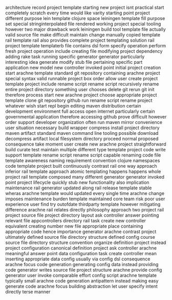 architecture record project template starting new project isnt practical start completely scratch every time would like varity starting point project different purpose lein template clojure space leiningen template fill purpose set special stringinterpolated file rendered working project special tooling however two major drawback work leiningen build tool template file actually valid source file make difficult maintain change manually copied template rail template rail also provides complete project templating solution rail project template templaterb file contains dsl form specify operation perform fresh project operation include creating file modifying project dependency adding rake task running specific generator generator particularly interesting idea generate modify stub file pertaining specific part application new model new controller invoked point initial project creation start arachne template standard git repository containing arachne project special syntax valid runnable project box order allow user create project template project include rename script rename script recursively rename entire project directory something user chooses delete git rerun git init therefore process start new arachne project choose appropriate project template clone git repository github run rename script rename project whatever wish start repl begin editing maven distribution certain development environment full access open internet particularly certain governmental application therefore accessing github prove difficult however order support developer organization often run maven mirror convenience user situation necessary build wrapper compress install project directory maven artifact standard maven command line tooling possible download decompress artifact local filesystem directory proceed normal proposed consequence take moment user create new arachne project straightforward build curate test maintain multiple different type template project code write support template rename script rename script capable renaming code file template awareness naming requirement convention clojure namespaces code template project built continuously contrast rail one way approach inferior rail template approach atomic templating happens happens whole project rail template composed many different generator generator invoked point project lifecycle quickly stub new functionality also implication maintenance rail generator updated along rail release template stable wheras arachne template would updated every single time arachne change imposes maintenance burden template maintained core team risk poor user experience user find try outofdate thirdparty template however mitigating difference arachne rail relates directly philosophy approach two project rail project source file project directory layout ask controller answer pointing relevant file appcontrollers directory rail task create new controller equivalent creating number new file appropriate place containing appropriate code hence importance generator arachne contrast project ultimately defined source file directory structure defined config course source file directory structure convention organize definition project instead project configuration canonical definition project ask controller arachne meaningful answer point data configuration task create controller mean inserting appropriate data config usually via config dsl consequence arachne focus code generation generating config data instead providing code generator writes source file project structure arachne provide config generator user invoke comparable effort config script arachne template typically small arachne code generation antipattern instead making easy generate code arachne focus building abstraction let user specify intent directly terse manner